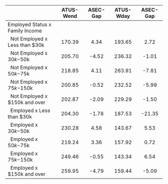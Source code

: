 
|                      |    ATUS-Wend |     ASEC-Gap |    ATUS-Wday |     ASEC-Gap |
| -------------------- | :----------: | :----------: | :----------: | :----------: |
| Employed Status x Family Income |              |              |              |              |
| &nbsp;&nbsp;Not Employed x Less than $30k |       170.39 |         4.34 |       193.65 |         2.72 |
| &nbsp;&nbsp;Not Employed x $30k-$50k |       205.70 |        -4.52 |       236.32 |        -1.01 |
| &nbsp;&nbsp;Not Employed x $50k-$75k |       218.85 |         4.11 |       263.91 |        -7.81 |
| &nbsp;&nbsp;Not Employed x $75k-$150k |       200.85 |        -0.52 |       232.52 |        -5.99 |
| &nbsp;&nbsp;Not Employed x $150k and over |       202.87 |        -2.09 |       229.29 |        -1.50 |
| &nbsp;&nbsp;Employed x Less than $30k |       204.30 |        -1.78 |       187.53 |       -21.35 |
| &nbsp;&nbsp;Employed x $30k-$50k |       230.28 |         4.58 |       143.67 |         5.53 |
| &nbsp;&nbsp;Employed x $50k-$75k |       219.24 |         3.36 |       157.92 |         0.72 |
| &nbsp;&nbsp;Employed x $75k-$150k |       249.46 |        -0.55 |       143.34 |         6.54 |
| &nbsp;&nbsp;Employed x $150k and over |       259.95 |        -4.79 |       159.44 |        -5.09 |

